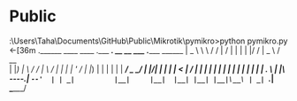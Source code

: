 # Public

:\Users\Taha\Documents\GitHub\Public\Mikrotik\pymikro>python pymikro.py
←[36m
  .______   ____    ____ .___  ___.  __   __  ___ .______        ______
   |   _  \  \   \  /   / |   \/   | |  | |  |/  / |   _  \      /  __  \
   |  |_)  |  \   \/   /  |  \  /  | |  | |  '  /  |  |_)  |    |  |  |  |
   |   ___/    \_    _/   |  |\/|  | |  | |    <   |      /     |  |  |  |
   |  |          |  |     |  |  |  | |  | |  .  \  |  |\  \----.|  `--'  |
   | _|          |__|     |__|  |__| |__| |__|\__\ | _| `._____| \______/




























